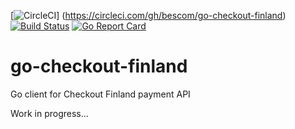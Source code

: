 [![CircleCI](https://circleci.com/gh/bescom/go-checkout-finland.svg?style=svg)]
(https://circleci.com/gh/bescom/go-checkout-finland)
[![Build Status](https://travis-ci.com/bescom/go-checkout-finland.svg?branch=master)](https://travis-ci.com/bescom/go-checkout-finland)
[![Go Report Card](https://goreportcard.com/badge/github.com/bescom/go-checkout-finland)](https://goreportcard.com/report/github.com/bescom/go-checkout-finland)

# go-checkout-finland
Go client for Checkout Finland payment API

Work in progress...
